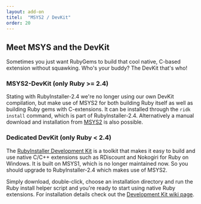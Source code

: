 ```yaml
---
layout: add-on
titel:  "MSYS2 / DevKit"
order: 20
---
```

## Meet MSYS and the DevKit

Sometimes you just want RubyGems to build that cool native, C-based extension without squawking.
Who's your buddy?
The DevKit that's who!

### MSYS2-DevKit (only Ruby >= 2.4)
Stating with RubyInstaller-2.4 we're no longer using our own DevKit compilation, but make use of MSYS2 for both building Ruby itself as well as building Ruby gems with C-extensions.
It can be installed through the `ridk install` command, which is part of RubyInstaller-2.4. Alternatively a manual download and installation from [MSYS2](http://www.msys2.org) is also possible.

### Dedicated DevKit (only Ruby < 2.4)

The [RubyInstaller Development Kit](http://rubyinstaller.org/downloads/) is a toolkit that makes it easy to build and use native C/C++ extensions such as RDiscount and Nokogiri for Ruby on Windows.
It is built on MSYS1, which is no longer maintained now.
So you should upgrade to RubyInstaller-2.4 which makes use of MSYS2.

Simply download, double-click, choose an installation directory and run the Ruby install helper script and you're ready to start using native Ruby extensions.
For installation details check out the [Development Kit wiki page](http://github.com/oneclick/rubyinstaller/wiki/Development-Kit).
